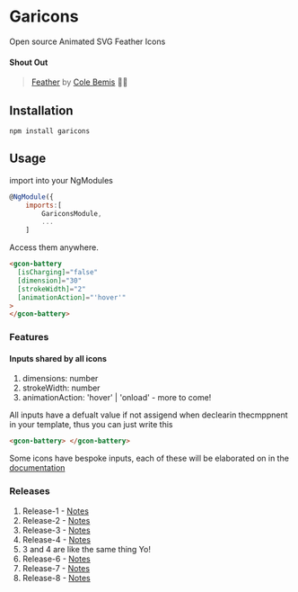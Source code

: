 # Garicons

Open source Animated SVG Feather Icons

#### Shout Out

> [Feather](https://feathericons.com/) by [Cole Bemis](https://twitter.com/colebemis) ✊🏿

## Installation

```shell
npm install garicons
```

## Usage

import into your NgModules

```javascript
@NgModule({
    imports:[
        GariconsModule,
        ...
    ]
```

Access them anywhere.

```html
<gcon-battery
  [isCharging]="false"
  [dimension]="30"
  [strokeWidth]="2"
  [animationAction]="'hover'"
>
</gcon-battery>
```

### Features

#### Inputs shared by all icons

1. dimensions: number
2. strokeWidth: number
3. animationAction: 'hover' | 'onload' - more to come!

All inputs have a defualt value if not assigend when declearin thecmppnent in your template, thus you can just write this

```html
<gcon-battery> </gcon-battery>
```

Some icons have bespoke inputs, each of these will be elaborated on in the [documentation](https://www.notion.so/Garicon-Engineering-Wiki-f4c1f090dba94af9b76387735a5e6bbc)

### Releases

1. Release-1 - [Notes](https://www.notion.so/Release-1-dd7ad21c0a644de79f5c4cb34a5b0a57)
2. Release-2 - [Notes](https://www.notion.so/Release-2-90a191397c564068b88a40855ac354e1)
3. Release-3 - [Notes](https://www.notion.so/Release-3-e74de1618fd546ec9774208bad946743)
4. Release-4 - [Notes](https://www.notion.so/Release-5-a645e76f1f064b29b2019146624d2167)
5. 3 and 4 are like the same thing Yo!
6. Release-6 - [Notes](https://www.notion.so/Release-6-3341ea9512a6458baaefe1a67c90bb7a)
8. Release-7 - [Notes](https://www.notion.so/Release-7-40780d9d662346ab87b3f5f1e60fdfa2)
7. Release-8 - [Notes](https://www.notion.so/Release-8-5fc715a92e2e4f459bceb98dde4b09c2)
